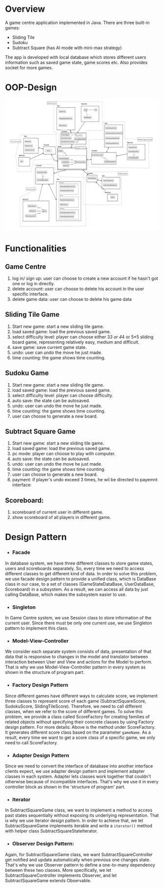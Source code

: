 # Overview
A game centre application implemented in Java. There are three built-in games:
- Sliding Tile
- Sudoku
- Subtract Square (has AI mode with mini-max strategy)

The app is developed with local database which stores different users information such as saved game state, game scores etc. Also provides socket for more games.

# OOP-Design

<img src='demo/structure.png'>

# Functionalities
## Game Centre
1. log in/ sign up: user can choose to create a new account if he hasn't got one or log in directly.
2. delete account: user can choose to delete his account in the user specific interface.
3. delete game data: user can choose to delete his game data

## Sliding Tile Game
1. Start new game: start a new sliding tile game.
2. load saved game: load the previous saved game.
5. select difficulty level: player can choose either 3*3 or 4*4 or 5*5 sliding board game, representing relatively easy, medium and difficult.
6. save game: save current game state.
7. undo: user can undo the move he just made.
8. time counting: the game shows time counting.

## Sudoku Game
1. Start new game: start a new sliding tile game.
2. load saved game: load the previous saved game.
5. select difficulty level: player can choose difficulty.
6. auto save: the state can be autosaved.
7. undo: user can undo the move he just made.
8. time counting: the game shows time counting.
9. user can choose to generate a new board.

## Subtract Square Game
1. Start new game: start a new sliding tile game.
2. load saved game: load the previous saved game.
5. pc mode: player can choose to play with computer.
6. auto save: the state can be autosaved.
7. undo: user can undo the move he just made.
8. time counting: the game shows time counting.
9. user can choose to generate a new board.
10. payment: if player's undo exceed 3 times, he wil be directed to payemnt interface:

## Scoreboard:
1. scoreboard of current user in different game.
2. show scoreboard of all players in different game.

# Design Pattern
- ### Facade

In database system, we have three different classes to store game states, users and scoreboards separately. So, every time we need to access different classes to get different kind of data. In order to solve this problem, we use facade design pattern to provide a unified class, which is DataBase class in our case, to a set of classes (GameStateDataBase, UserDataBase, Scoreboard) in a subsystem. As a result, we can access all data by just calling DataBase, which makes the subsystem easier to use.

- ### Singleton

In Game Centre system, we use Session class to store information of the current user. Since there must be only one current use, we use Singleton pattern to implement this class. 

- ### Model-View-Controller
We consider each separate system consists of data, presentation of that data that is responsive to changes in the model and translator between interaction between User and View and actions for the Model to perform. That is why we use Model-View-Controller pattern in every system as shown in the structure of program part.

- ### Factory Design Pattern

Since different games have different ways to calculate score, we implement three classes to represent score of each game (SubtractSquareScore, SudokuScore, SlidingTileScore). Therefore, we need to call different classes, when we refer to the score of different games. To solve this problem, we provide a class called ScoreFactory for creating families of related objects without specifying their concrete classes by using Factory design pattern. For more details:
Above is the method under ScoreFactory. It generates different score class based on the parameter `gameName`. As a result, every time we want to get a score class of a specific game, we only need to call ScoreFactory.

- ### Adapter Design Pattern

Since we need to convert the interface of database into another interface clients expect, we use adapter design pattern and implement adapter classes in each system.  Adapter lets classes work together that couldn't otherwise because of incompatible interfaces. That's why we use it in every controller block as shown in the 'structure of program' part.

- ### Iterator

In SubtractSquareGame class, we want to implement a method to access past states sequentially without exposing its underlying representation. That is why we use iterator design pattern. In order to achieve that, we let SubtractSquareGame implements iterable<SubtractSquareState> and write a `iterator()` method with helper class SubtractSquareStateIterator.
  
- ### Observer Design Pattern:

Again, for SubtractSquareGame class, we want SubtractSquareController get notified and update automatically when previous one changes state. That's why we use Observer pattern to define a one-to-many dependency between these two classes. More specifically, we let SubtractSquareController implements Observer, and let SubtractSquareGame extends Observable.
